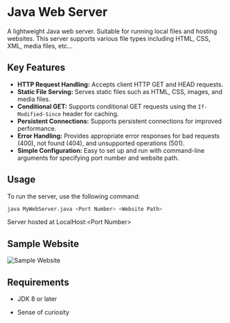 # Java Web Server

A lightweight Java web server. Suitable for running local files and hosting websites. This server supports various file types including HTML, CSS, XML, media files, etc...



## Key Features

- **HTTP Request Handling:** Accepts client HTTP GET and HEAD requests.
- **Static File Serving:** Serves static files such as HTML, CSS, images, and media files.
- **Conditional GET:** Supports conditional GET requests using the `If-Modified-Since` header for caching.
- **Persistent Connections:** Supports persistent connections for improved performance.
- **Error Handling:** Provides appropriate error responses for bad requests (400), not found (404), and unsupported operations (501).
- **Simple Configuration:** Easy to set up and run with command-line arguments for specifying port number and website path.

## Usage

To run the server, use the following command:

```bash
java MyWebServer.java <Port Number> <Website Path>
```

Server hosted at LocalHost:\<Port Number\>

## Sample Website
![Sample Website](Website.gif)


## Requirements 
- JDK 8 or later
  
- Sense of curiosity

